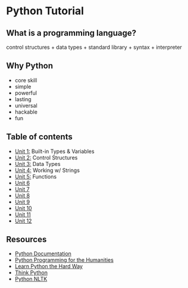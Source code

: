 # Python Tutorial

## What is a programming language?

control structures + data types + standard library + syntax + interpreter

## Why Python

- core skill
- simple
- powerful
- lasting
- universal
- hackable
- fun

## Table of contents

- [Unit 1:][1] Built-in Types & Variables
- [Unit 2:][2] Control Structures
- [Unit 3:][3] Data Types
- [Unit 4:][4] Working w/ Strings
- [Unit 5:][5] Functions
- [Unit 6]()
- [Unit 7]()
- [Unit 8]()
- [Unit 9]()
- [Unit 10]()
- [Unit 11]()
- [Unit 12]()

[1]: https://github.com/dh-notes/dhnotes/blob/master/tutorials/python/python-1.md
[2]: https://github.com/dh-notes/dhnotes/blob/master/tutorials/python/python-2.md
[3]: https://github.com/dh-notes/dhnotes/blob/master/tutorials/python/python-3.md
[4]: https://github.com/dh-notes/dhnotes/blob/master/tutorials/python/python-4.md
[5]: https://github.com/dh-notes/dhnotes/blob/master/tutorials/python/python-5.md



## Resources

- [Python Documentation](https://www.python.org/doc/)
- [Python Programming for the Humanities](http://fbkarsdorp.github.io/python-course/)
- [Learn Python the Hard Way](http://learnpythonthehardway.org/book/index.html)
- [Think Python](http://www.greenteapress.com/thinkpython/html/index.html)
- [Python NLTK](http://www.nltk.org/)

